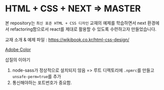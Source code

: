 # HTML + CSS + NEXT => MASTER

본 repository는 `최신 표준 HTML + CSS 디자인` 교재의 예제를 학습하면서 next 환경에서 refactoring함으로서 react를 제대로 활용할 수 있도록 수련하고자 만들었습니다.

교재 소개 & 예제 파일 : https://wikibook.co.kr/html-css-design/



[Adobe Color](https://color.adobe.com/)

삽질의 이야기
1. node-sass가 정상적으로 설치되지 않음 => 루트 디렉토리에 `.npmrc`를 만들고 `unsafe-perm=true`를 추가
2. 통신해야하는 포트번호가 중요함.